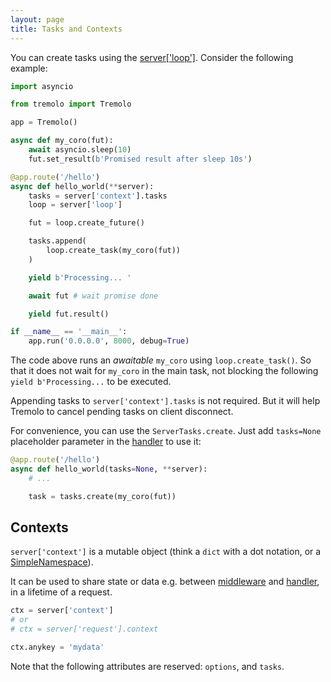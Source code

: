 ```yaml
---
layout: page
title: Tasks and Contexts
---
```


You can create tasks using the [server['loop']](https://docs.python.org/3/library/asyncio-eventloop.html). Consider the following example:

```python
import asyncio

from tremolo import Tremolo

app = Tremolo()

async def my_coro(fut):
    await asyncio.sleep(10)
    fut.set_result(b'Promised result after sleep 10s')

@app.route('/hello')
async def hello_world(**server):
    tasks = server['context'].tasks
    loop = server['loop']

    fut = loop.create_future()

    tasks.append(
        loop.create_task(my_coro(fut))
    )

    yield b'Processing... '

    await fut # wait promise done

    yield fut.result()

if __name__ == '__main__':
    app.run('0.0.0.0', 8000, debug=True)
```

The code above runs an *awaitable* `my_coro` using `loop.create_task()`. So that it does not wait for `my_coro` in the main task, not blocking the following `yield b'Processing...` to be executed.

Appending tasks to `server['context'].tasks` is not required. But it will help Tremolo to cancel pending tasks on client disconnect.

For convenience, you can use the `ServerTasks.create`. Just add `tasks=None` placeholder parameter in the [handler](handlers.html) to use it:

```python
@app.route('/hello')
async def hello_world(tasks=None, **server):
    # ...

    task = tasks.create(my_coro(fut))
```

## Contexts
`server['context']` is a mutable object (think a `dict` with a dot notation, or a [SimpleNamespace](https://docs.python.org/3/library/types.html#types.SimpleNamespace)).

It can be used to share state or data e.g. between [middleware](middleware.html) and [handler](handlers.html), in a lifetime of a request.

```python
ctx = server['context']
# or
# ctx = server['request'].context

ctx.anykey = 'mydata'
```

Note that the following attributes are reserved:
`options`, and `tasks`.
